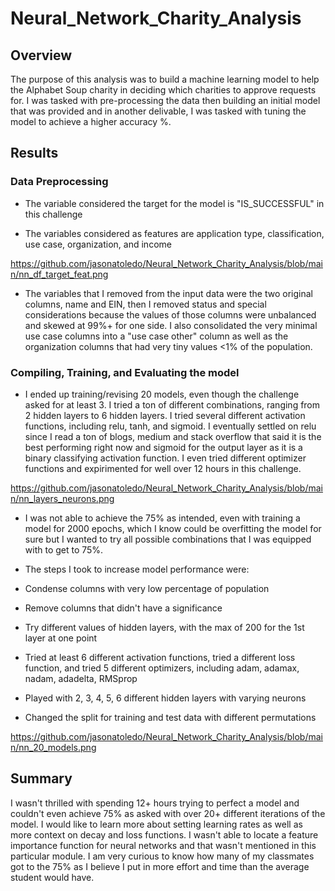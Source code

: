# Neural_Network_Charity_Analysis

## Overview

The purpose of this analysis was to build a machine learning model to help the Alphabet Soup charity in deciding which charities to approve requests for. I was tasked with pre-processing the data then building an initial model that was provided and in another delivable, I was tasked with tuning the model to achieve a higher accuracy %.


## Results

### Data Preprocessing

- The variable considered the target for the model is "IS_SUCCESSFUL" in this challenge

- The variables considered as features are application type, classification, use case, organization, and income

https://github.com/jasonatoledo/Neural_Network_Charity_Analysis/blob/main/nn_df_target_feat.png

- The variables that I removed from the input data were the two original columns, name and EIN, then I removed status and special considerations because the values of those columns were unbalanced and skewed at 99%+ for one side. I also consolidated the very minimal use case columns into a "use case other" column as well as the organization columns that had very tiny values <1% of the population.

### Compiling, Training, and Evaluating the model

-  I ended up training/revising 20 models, even though the challenge asked for at least 3. I tried a ton of different combinations, ranging from 2 hidden layers to 6 hidden layers. I tried several different activation functions, including relu, tanh, and sigmoid. I eventually settled on relu since I read a ton of blogs, medium and stack overflow that said it is the best performing right now and sigmoid for the output layer as it is a binary classifying activation function. I even tried different optimizer functions and expirimented for well over 12 hours in this challenge.

https://github.com/jasonatoledo/Neural_Network_Charity_Analysis/blob/main/nn_layers_neurons.png

- I was not able to achieve the 75% as intended, even with training a model for 2000 epochs, which I know could be overfitting the model for sure but I wanted to try all possible combinations that I was equipped with to get to 75%.

- The steps I took to increase model performance were:

 - Condense columns with very low percentage of population
 
 - Remove columns that didn't have a significance
 
 - Try different values of hidden layers, with the max of 200 for the 1st layer at one point
 
 - Tried at least 6 different activation functions, tried a different loss function, and tried 5 different optimizers, including adam, adamax, nadam, adadelta, RMSprop
 
 - Played with 2, 3, 4, 5, 6 different hidden layers with varying neurons
 
 - Changed the split for training and test data with different permutations

https://github.com/jasonatoledo/Neural_Network_Charity_Analysis/blob/main/nn_20_models.png


## Summary

I wasn't thrilled with spending 12+ hours trying to perfect a model and couldn't even achieve 75% as asked with over 20+ different iterations of the model. I would like to learn more about setting learning rates as well as more context on decay and loss functions. I wasn't able to locate a feature importance function for neural networks and that wasn't mentioned in this particular module. I am very curious to know how many of my classmates got to the 75% as I believe I put in more effort and time than the average student would have. 
